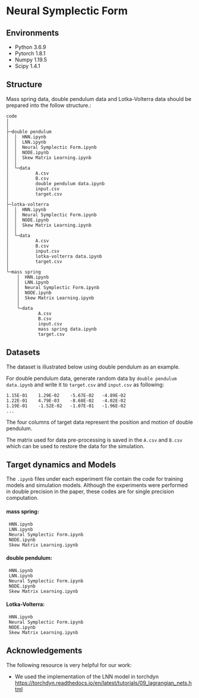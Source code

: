 # Neural Symplectic Form

## Environments

- Python 3.6.9
- Pytorch 1.8.1
- Numpy 1.19.5
- Scipy 1.4.1

## Structure

Mass spring data, double pendulum data and Lotka-Volterra data should be prepared into the follow structure.:

```
code
│  
│  
├─double pendulum
│  │  HNN.ipynb
│  │  LNN.ipynb
│  │  Neural Symplectic Form.ipynb
│  │  NODE.ipynb
│  │  Skew Matrix Learning.ipynb
│  │  
│  └─data
│          A.csv
│          B.csv
│          double pendulum data.ipynb
│          input.csv
│          target.csv
│          
├─lotka-volterra
│  │  HNN.ipynb
│  │  Neural Symplectic Form.ipynb
│  │  NODE.ipynb
│  │  Skew Matrix Learning.ipynb
│  │  
│  └─data
│          A.csv
│          B.csv
│          input.csv
│          lotka-volterra data.ipynb
│          target.csv
│          
└─mass spring
    │  HNN.ipynb
    │  LNN.ipynb
    │  Neural Symplectic Form.ipynb
    │  NODE.ipynb
    │  Skew Matrix Learning.ipynb
    │  
    └─data
            A.csv
            B.csv
            input.csv
            mass spring data.ipynb
            target.csv
```

## Datasets

The dataset is illustrated below using double pendulum as an example.

For double pendulum data,  generate random data by ``double pendulum data.ipynb`` and write it to ``target.csv`` and ``input.csv`` as following:

```
1.15E-01	1.29E-02	-5.67E-02	-4.89E-02
1.22E-01	4.79E-03	-8.68E-02	-4.02E-02
1.19E-01	-1.52E-02	-1.07E-01	-1.96E-02
...
```

The four columns of target data represent the position and motion of double pendulum.

The matrix used for data pre-processing is saved in the ``A.csv``  and  ``B.csv``  which can be used to restore the data for the simulation.

## Target dynamics and Models

 The ``.ipynb`` files  under each experiment file contain the code for training models and simulation models. Although the experiments were performed in double precision in the paper, these codes are for single precision computation.

#### mass spring:

```
 HNN.ipynb  
 LNN.ipynb 
 Neural Symplectic Form.ipynb
 NODE.ipynb
 Skew Matrix Learning.ipynb
```

#### double pendulum:

```
 HNN.ipynb  
 LNN.ipynb 
 Neural Symplectic Form.ipynb
 NODE.ipynb
 Skew Matrix Learning.ipynb
```

#### Lotka-Volterra:

```
 HNN.ipynb
 Neural Symplectic Form.ipynb
 NODE.ipynb
 Skew Matrix Learning.ipynb
```

## Acknowledgements

The following resource is very helpful for our work:

- We used the implementation of the LNN model in torchdyn https://torchdyn.readthedocs.io/en/latest/tutorials/09_lagrangian_nets.html 











